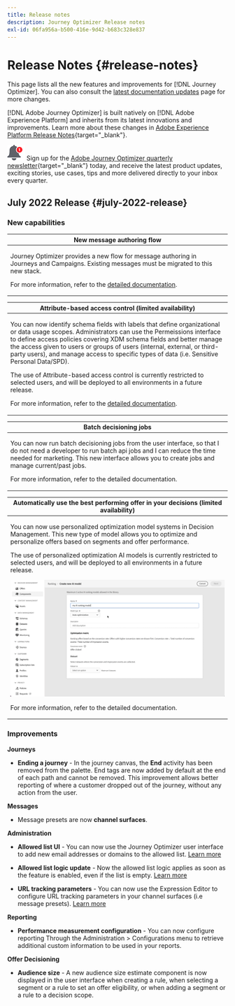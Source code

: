 ```yaml
---
title: Release notes
description: Journey Optimizer Release notes
exl-id: 06fa956a-b500-416e-9d42-b683c328e837
---
```

# Release Notes {#release-notes}

This page lists all the new features and improvements for [!DNL Journey Optimizer]. You can also consult the [latest documentation updates](documentation-updates.md) page for more changes.

[!DNL Adobe Journey Optimizer] is built natively on [!DNL Adobe Experience Platform] and inherits from its latest innovations and improvements. Learn more about these changes in [Adobe Experience Platform Release Notes](https://experienceleague.adobe.com/docs/experience-platform/release-notes/latest.html){target="_blank"}.

![Newsletter](../assets/do-not-localize/nl-icon.png) Sign up for the [Adobe Journey Optimizer quarterly newsletter](https://www.adobe.com/subscription/Adobe_Journey_Optimizer_NL.html){target="_blank"} today, and receive the latest product updates, exciting stories, use cases, tips and more delivered directly to your inbox every quarter. 

## July 2022 Release {#july-2022-release}

### New capabilities 

<table>
<thead>
<tr>
<th><strong>New message authoring flow</strong><br/></th>
</tr>
</thead>
<tbody>
<tr>
<td>
<p>Journey Optimizer provides a new flow for message authoring in Journeys and Campaigns. Existing messages must be migrated to this new stack.</p>
<p>For more information, refer to the <a href="inline-messages.md">detailed documentation</a>.</p>
</td>
</tr>
</tbody>
</table>


<table>
<thead>
<tr>
<th><strong>Attribute-based access control (limited availability)</strong><br/></th>
</tr>
</thead>
<tbody>
<tr>
<td>
<p>You can now identify schema fields with labels that define organizational or data usage scopes. Administrators can use the Permeissions interface to define access policies covering XDM schema fields and better manage the access given to users or groups of users (internal, external, or third-party users), and manage access to specific types of data (i.e. Sensitive Personal Data/SPD).</p>
<p>The use of Attribute-based access control is currently restricted to selected users, and will be deployed to all environments in a future release.</p>
<p>For more information, refer to the <a href="inline-messages.md">detailed documentation</a>.</p>
</td>
</tr>
</tbody>
</table>

<table>
<thead>
<tr>
<th><strong>Batch decisioning jobs</strong><br/></th>
</tr>
</thead>
<tbody>
<tr>
<td>
<p>You can now run batch decisioning jobs from the user interface, so that I do not need a developer to run batch api jobs and I can reduce the time needed for marketing. This new interface allows you to create jobs and manage current/past jobs.</p>
<p>For more information, refer to the detailed documentation.</p>
</td>
</tr>
</tbody>
</table>

<table>
<thead>
<tr>
<th><strong>Automatically use the best performing offer in your decisions (limited availability)</strong><br/></th>
</tr>
</thead>
<tbody>
<tr>
<td>
<p>You can now use personalized optimization model systems in Decision Management. This new type of model allows you to optimize and personalize offers based on segments and offer performance.</p>
<p>The use of personalized optimization AI models is currently restricted to selected users, and will be deployed to all environments in a future release.</p>
<img src="assets/do-not-localize/ai-ranking.gif"/>
<p>For more information, refer to the detailed documentation.</p>
</td>
</tr>
</tbody>
</table>

### Improvements

**Journeys**

* **Ending a journey** - In the journey canvas, the **End** activity has been removed from the palette. End tags are now added by default at the end of each path and cannot be removed. This improvement allows better reporting of where a customer dropped out of the journey, without any action from the user.

**Messages**

* Message presets are now **channel surfaces**.

**Administration**

* **Allowed list UI** - You can now use the Journey Optimizer user interface to add new email addresses or domains to the allowed list. [Learn more](../configuration/allow-list.md)

* **Allowed list logic update** - Now the allowed list logic applies as soon as the feature is enabled, even if the list is empty. [Learn more](../configuration/allow-list.md#logic)

* **URL tracking parameters** - You can now use the Expression Editor to configure URL tracking parameters in your channel surfaces (i.e message presets). [Learn more](../configuration/email-settings.md#url-tracking)

    <!--This improvement also applies when adding URLs as content to your offers' representations.??-->

**Reporting**

* **Performance measurement configuration** - You can now configure reporting Through the Administration > Configurations menu to retrieve additional custom information to be used in your reports.

**Offer Decisioning**

* **Audience size** - A new audience size estimate component is now displayed in the user interface when creating a rule, when selecting a segment or a rule to set an offer eligibility, or when adding a segment or a rule to a decision scope.